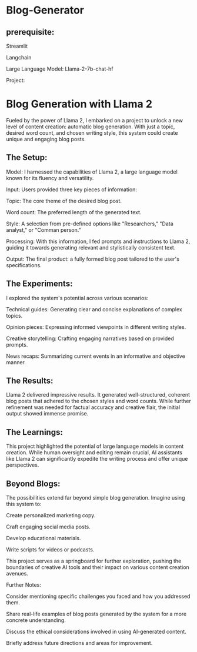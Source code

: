 # Blog-Generator

## prerequisite:

Streamlit

Langchain

Large Language Model: Llama-2-7b-chat-hf



Project:

# Blog Generation with Llama 2


Fueled by the power of Llama 2, I embarked on a project to unlock a new level of content creation: automatic blog generation. With just a topic, desired word 
count, and chosen writing style, this system could create unique and engaging blog posts.



## The Setup:

Model: I harnessed the capabilities of Llama 2, a large language model known for its fluency and versatility.

Input: Users provided three key pieces of information:

Topic: The core theme of the desired blog post.

Word count: The preferred length of the generated text.

Style: A selection from pre-defined options like "Researchers," "Data analyst," or "Comman person."

Processing: With this information, I fed prompts and instructions to Llama 2, guiding it towards generating relevant and stylistically consistent text.

Output: The final product: a fully formed blog post tailored to the user's specifications.


## The Experiments:

I explored the system's potential across various scenarios:

Technical guides: Generating clear and concise explanations of complex topics.

Opinion pieces: Expressing informed viewpoints in different writing styles.

Creative storytelling: Crafting engaging narratives based on provided prompts.

News recaps: Summarizing current events in an informative and objective manner.


## The Results:

Llama 2 delivered impressive results. It generated well-structured, coherent blog posts that adhered to the chosen styles and word counts. While further refinement was needed for factual accuracy and creative flair, the initial output showed immense promise.



## The Learnings:

This project highlighted the potential of large language models in content creation. While human oversight and editing remain crucial, AI assistants like Llama 2 can significantly expedite the writing process and offer unique perspectives.



## Beyond Blogs:

The possibilities extend far beyond simple blog generation. Imagine using this system to:

Create personalized marketing copy.

Craft engaging social media posts.

Develop educational materials.

Write scripts for videos or podcasts.

This project serves as a springboard for further exploration, pushing the boundaries of creative AI tools and their impact on various content creation avenues.

Further Notes:

Consider mentioning specific challenges you faced and how you addressed them.

Share real-life examples of blog posts generated by the system for a more concrete understanding.

Discuss the ethical considerations involved in using AI-generated content.

Briefly address future directions and areas for improvement.
